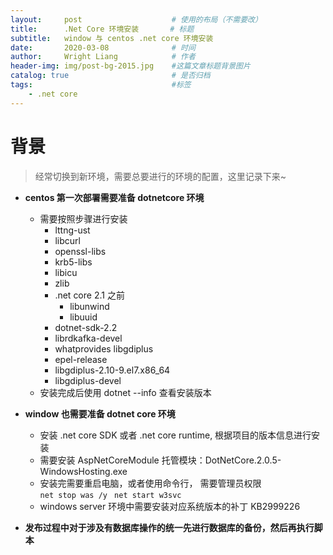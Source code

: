 ```yaml
---
layout:     post                    # 使用的布局（不需要改）
title:      .Net Core 环境安装       # 标题 
subtitle:   window 与 centos .net core 环境安装
date:       2020-03-08              # 时间
author:     Wright Liang            # 作者
header-img: img/post-bg-2015.jpg    #这篇文章标题背景图片
catalog: true                       # 是否归档
tags:                               #标签
    - .net core
---
```


# 背景
> 经常切换到新环境，需要总要进行的环境的配置，这里记录下来~

- **centos 第一次部署需要准备 dotnetcore 环境**
	* 需要按照步骤进行安装
		* lttng-ust
		* libcurl
		* openssl-libs
		* krb5-libs
		* libicu
		* zlib
		* .net core 2.1 之前
			* libunwind
			* libuuid
		* dotnet-sdk-2.2
		* librdkafka-devel
		* whatprovides libgdiplus
		* epel-release
		* libgdiplus-2.10-9.el7.x86_64
		* libgdiplus-devel
	* 安装完成后使用 dotnet --info 查看安装版本

- **window 也需要准备 dotnet core 环境**
	* 安装 .net core SDK 或者 .net core runtime, 根据项目的版本信息进行安装
	* 需要安装 AspNetCoreModule 托管模块：DotNetCore.2.0.5-WindowsHosting.exe
	* 安装完需要重启电脑，或者使用命令行， 需要管理员权限  
	`net stop was /y `
	`net start w3svc`
	* windows server 环境中需要安装对应系统版本的补丁 KB2999226

- **发布过程中对于涉及有数据库操作的统一先进行数据库的备份，然后再执行脚本**
